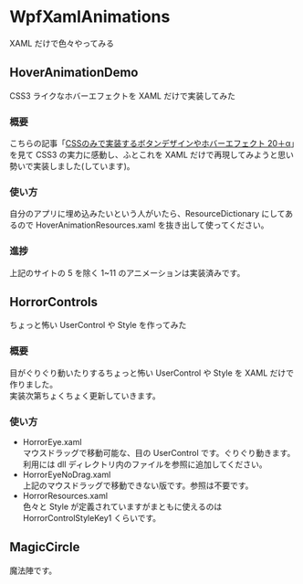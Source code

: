 # WpfXamlAnimations
XAML だけで色々やってみる  

## HoverAnimationDemo  
CSS3 ライクなホバーエフェクトを XAML だけで実装してみた  

### 概要  
こちらの記事「[CSSのみで実装するボタンデザインやホバーエフェクト 20＋α](http://www.nxworld.net/tips/css-only-button-design-and-hover-effects.html)」を見て CSS3 の実力に感動し、ふとこれを XAML だけで再現してみようと思い勢いで実装しました(しています)。 
  
### 使い方
自分のアプリに埋め込みたいという人がいたら、ResourceDictionary にしてあるので HoverAnimationResources.xaml を抜き出して使ってください。  
  
### 進捗
上記のサイトの 5 を除く 1~11 のアニメーションは実装済みです。
  
  
  
## HorrorControls
ちょっと怖い UserControl や Style を作ってみた

### 概要  
目がぐりぐり動いたりするちょっと怖い UserControl や Style を XAML だけで作りました。  
実装次第ちょくちょく更新していきます。  

### 使い方
* HorrorEye.xaml  
マウスドラッグで移動可能な、目の UserControl です。ぐりぐり動きます。  
利用には dll ディレクトリ内のファイルを参照に追加してください。  
* HorrorEyeNoDrag.xaml  
上記のマウスドラッグで移動できない版です。参照は不要です。  
* HorrorResources.xaml  
色々と Style が定義されていますがまともに使えるのは HorrorControlStyleKey1 くらいです。  
  
  
  
## MagicCircle
魔法陣です。
